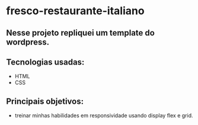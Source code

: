 # fresco-restaurante-italiano

## Nesse projeto repliquei um template do wordpress.

## Tecnologias usadas:

* HTML  
* CSS

## Principais objetivos:

+ treinar minhas habilidades em responsividade usando display flex e grid.